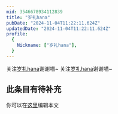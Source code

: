 ```yaml
---
mid: 3546678934112839
title: "岁礼hana"
pubDate: "2024-11-04T11:22:11.624Z"
updatedDate: "2024-11-04T11:22:11.624Z"
profile:
  {
    Nickname: ["岁礼hana"],
  }
---
```


关注[岁礼hana](https://space.bilibili.com/3546678934112839)谢谢喵~ 关注[岁礼hana](https://space.bilibili.com/3546678934112839)谢谢喵~

## 此条目有待补充
你可以在[这里](https://github.com/Yuhanawa/VTuber.ICU-Content/edit/master/v/岁礼hana/index.md)编辑本文
